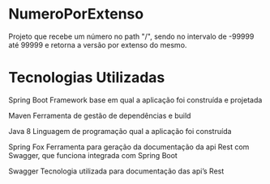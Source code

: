 # NumeroPorExtenso

Projeto que recebe um número no path "/", sendo no intervalo de -99999 até 99999 e retorna a versão por extenso do mesmo.

# Tecnologias Utilizadas

Spring Boot
Framework base em qual a aplicação foi construída e projetada

Maven
Ferramenta de gestão de dependências e build

Java 8
Linguagem de programação qual a aplicação foi construída

Spring Fox
Ferramenta para geração da documentação da api Rest com Swagger, que funciona integrada com Spring Boot

Swagger
Tecnologia utilizada para documentação das api’s Rest